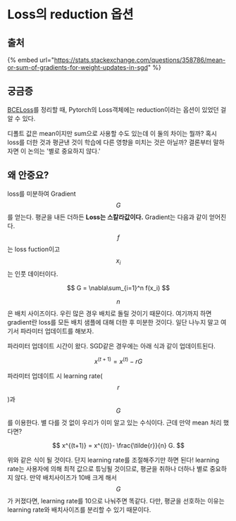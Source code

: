 # Loss의 reduction 옵션

## &#x20;출처

{% embed url="https://stats.stackexchange.com/questions/358786/mean-or-sum-of-gradients-for-weight-updates-in-sgd" %}

## 궁금증

[BCELoss](https://app.gitbook.com/o/9pPdlAX9tD5yWurWffl2/s/DrsfkmCAUYPdnNOPwzWG/\~/changes/AuQK0TVBMDhYBYnQhCN5/undefined/bceloss)를 정리할 때, Pytorch의 Loss객체에는 reduction이라는 옵션이 있었던 걸 알 수 있다.

디폴트 값은 mean이지만 sum으로 사용할 수도 있는데 이 둘의 차이는 뭘까? 혹시 loss를 더한 것과 평균낸 것이 학습에 다른 영향을 미치는 것은 아닐까? 결론부터 말하자면 이 논의는 '별로 중요하지 않다.'

## 왜 안중요?

loss를 미분하여 Gradient $$G$$를 얻는다. 평균을 내든 더하든 **Loss는 스칼라값이다.** Gradient는 다음과 같이 얻어진다. $$f$$는 loss fuction이고 $$x_i$$는 인풋 데이터이다.

$$
G = \nabla\sum_{i=1}^n  f(x_i)
$$

$$n$$은 배치 사이즈이다. 우린 많은 경우 배치로 돌릴 것이기 때문이다. 여기까지 하면 gradient란 loss를 모든 배치 샘플에 대해 더한 후 미분한 것이다. 일단 나누지 말고 여기서 파라미터 업데이트를 해보자.

파라미터 업데이트 시간이 왔다. SGD같은 경우에는 아래 식과 같이 업데이트된다.

$$
x^{(t+1)} = x^{(t)}- r G
$$

파라미터 업데이트 시 learning rate($$r$$)과 $$G$$를 이용한다. 별 다를 것 없이 우리가 이미 알고 있는 수식이다. 근데 만약 mean 처리 했다면?

$$
x^{(t+1)} = x^{(t)}- \frac{\tilde{r}}{n} G.
$$

위와 같은 식이 될 것이다. 단지 learning rate를 조절해주기만 하면 된다! learning rate는 사용자에 의해 최적 값으로 튜닝될 것이므로, 평균을 취하나 더하나 별로 중요하지 않다. 만약 배치사이즈가 10배 크게 해서 $$G$$가 커졌다면, learning rate를 10으로 나눠주면 똑같다. 다만, 평균을 선호하는 이유는 learning rate와 배치사이즈를 분리할 수 있기 때문이다.





